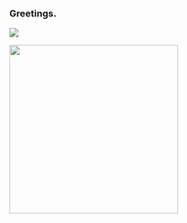 ### Greetings. 

<!--
**Sephley/Sephley** is a ✨ _special_ ✨ repository because its `README.md` (this file) appears on your GitHub profile.

Here are some ideas to get you started:

- 🔭 I’m currently working on ...
- 🌱 I’m currently learning ...
- 👯 I’m looking to collaborate on ...
- 🤔 I’m looking for help with ...
- 💬 Ask me about ...
- 📫 How to reach me: ...
- 😄 Pronouns: ...
- ⚡ Fun fact: ...
-->

![](https://komarev.com/ghpvc/?username=Sephley&color=green&style=for-the-badge)

<div id="header" align="left">
  <img src="https://media.tenor.com/rxTWJK4rpOUAAAAC/greetings-greeting.gif" width="300"/>
</div>
